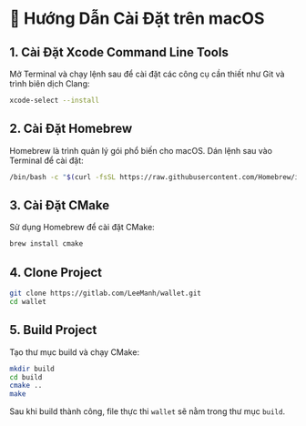 # 🍎 Hướng Dẫn Cài Đặt trên macOS

## 1. Cài Đặt Xcode Command Line Tools

Mở Terminal và chạy lệnh sau để cài đặt các công cụ cần thiết như Git và trình biên dịch Clang:

```bash
xcode-select --install
```

## 2. Cài Đặt Homebrew

Homebrew là trình quản lý gói phổ biến cho macOS. Dán lệnh sau vào Terminal để cài đặt:

```bash
/bin/bash -c "$(curl -fsSL https://raw.githubusercontent.com/Homebrew/install/HEAD/install.sh)"
```

## 3. Cài Đặt CMake

Sử dụng Homebrew để cài đặt CMake:

```bash
brew install cmake
```

## 4. Clone Project

```bash
git clone https://gitlab.com/LeeManh/wallet.git
cd wallet
```

## 5. Build Project

Tạo thư mục build và chạy CMake:

```bash
mkdir build
cd build
cmake ..
make
```

Sau khi build thành công, file thực thi `wallet` sẽ nằm trong thư mục `build`.
